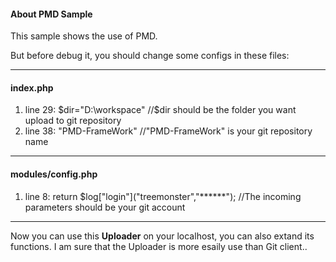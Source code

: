 <h4>About PMD Sample</h4>
This sample shows the use of PMD.

But before debug it, you should change some configs in these files:

----------------------------------------------

<h4>index.php</h4>
<ol>
<li>line 29: $dir="D:\workspace" //$dir should be the folder you want upload to git repository </li>
<li>line 38: "PMD-FrameWork"     //"PMD-FrameWork" is your git repository name </li>
</ol>

----------------------------------------------

<h4>modules/config.php</h4>
<ol>
<li>line 8:	return $log["login"]("treemonster","******"); //The incoming parameters should be your git account</li>
</ol>

----------------------------------------------

Now you can use this <b>Uploader</b> on your localhost, you can also extand its functions. I am sure that the Uploader is more esaily use than Git client..
